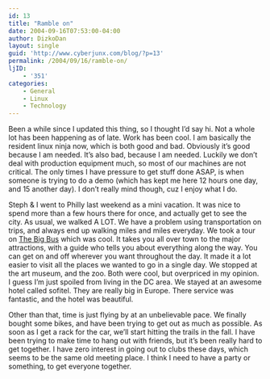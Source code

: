 ```yaml
---
id: 13
title: "Ramble on"
date: 2004-09-16T07:53:00-04:00
author: DizkoDan
layout: single
guid: 'http://www.cyberjunx.com/blog/?p=13'
permalink: /2004/09/16/ramble-on/
ljID:
    - '351'
categories:
    - General
    - Linux
    - Technology
---
```


Been a while since I updated this thing, so I thought I’d say hi. Not a whole lot has been happening as of late. Work has been cool. I am basically the resident linux ninja now, which is both good and bad. Obviously it’s good because I am needed. It’s also bad, because I am needed. Luckily we don’t deal with production equipment much, so most of our machines are not critical. The only times I have pressure to get stuff done ASAP, is when someone is trying to do a demo (which has kept me here 12 hours one day, and 15 another day). I don’t really mind though, cuz I enjoy what I do.

Steph &amp; I went to Philly last weekend as a mini vacation. It was nice to spend more than a few hours there for once, and actually get to see the city. As usual, we walked A LOT. We have a problem using transportation on trips, and always end up walking miles and miles everyday. We took a tour on [The Big Bus](http://www.bigbus.co.uk/phila/html/phila_home.html) which was cool. It takes you all over town to the major attractions, with a guide who tells you about everything along the way. You can get on and off wherever you want throughout the day. It made it a lot easier to visit all the places we wanted to go in a single day. We stopped at the art museum, and the zoo. Both were cool, but overpriced in my opinion. I guess I’m just spoiled from living in the DC area. We stayed at an awesome hotel called sofitel. They are really big in Europe. There service was fantastic, and the hotel was beautiful.

Other than that, time is just flying by at an unbelievable pace. We finally bought some bikes, and have been trying to get out as much as possible. As soon as I get a rack for the car, we’ll start hitting the trails in the fall. I have been trying to make time to hang out with friends, but it’s been really hard to get together. I have zero interest in going out to clubs these days, which seems to be the same old meeting place. I think I need to have a party or something, to get everyone together.